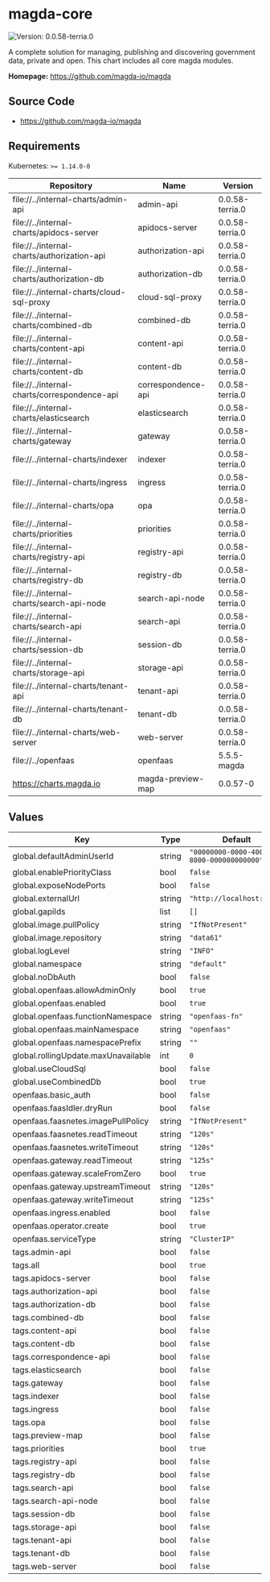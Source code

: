 # magda-core

![Version: 0.0.58-terria.0](https://img.shields.io/badge/Version-0.0.58-terria.0-informational?style=flat-square)

A complete solution for managing, publishing and discovering government data, private and open. This chart includes all core magda modules.

**Homepage:** <https://github.com/magda-io/magda>

## Source Code

* <https://github.com/magda-io/magda>

## Requirements

Kubernetes: `>= 1.14.0-0`

| Repository | Name | Version |
|------------|------|---------|
| file://../internal-charts/admin-api | admin-api | 0.0.58-terria.0 |
| file://../internal-charts/apidocs-server | apidocs-server | 0.0.58-terria.0 |
| file://../internal-charts/authorization-api | authorization-api | 0.0.58-terria.0 |
| file://../internal-charts/authorization-db | authorization-db | 0.0.58-terria.0 |
| file://../internal-charts/cloud-sql-proxy | cloud-sql-proxy | 0.0.58-terria.0 |
| file://../internal-charts/combined-db | combined-db | 0.0.58-terria.0 |
| file://../internal-charts/content-api | content-api | 0.0.58-terria.0 |
| file://../internal-charts/content-db | content-db | 0.0.58-terria.0 |
| file://../internal-charts/correspondence-api | correspondence-api | 0.0.58-terria.0 |
| file://../internal-charts/elasticsearch | elasticsearch | 0.0.58-terria.0 |
| file://../internal-charts/gateway | gateway | 0.0.58-terria.0 |
| file://../internal-charts/indexer | indexer | 0.0.58-terria.0 |
| file://../internal-charts/ingress | ingress | 0.0.58-terria.0 |
| file://../internal-charts/opa | opa | 0.0.58-terria.0 |
| file://../internal-charts/priorities | priorities | 0.0.58-terria.0 |
| file://../internal-charts/registry-api | registry-api | 0.0.58-terria.0 |
| file://../internal-charts/registry-db | registry-db | 0.0.58-terria.0 |
| file://../internal-charts/search-api-node | search-api-node | 0.0.58-terria.0 |
| file://../internal-charts/search-api | search-api | 0.0.58-terria.0 |
| file://../internal-charts/session-db | session-db | 0.0.58-terria.0 |
| file://../internal-charts/storage-api | storage-api | 0.0.58-terria.0 |
| file://../internal-charts/tenant-api | tenant-api | 0.0.58-terria.0 |
| file://../internal-charts/tenant-db | tenant-db | 0.0.58-terria.0 |
| file://../internal-charts/web-server | web-server | 0.0.58-terria.0 |
| file://../openfaas | openfaas | 5.5.5-magda |
| https://charts.magda.io | magda-preview-map | 0.0.57-0 |

## Values

| Key | Type | Default | Description |
|-----|------|---------|-------------|
| global.defaultAdminUserId | string | `"00000000-0000-4000-8000-000000000000"` |  |
| global.enablePriorityClass | bool | `false` |  |
| global.exposeNodePorts | bool | `false` |  |
| global.externalUrl | string | `"http://localhost:6100"` |  |
| global.gapiIds | list | `[]` |  |
| global.image.pullPolicy | string | `"IfNotPresent"` |  |
| global.image.repository | string | `"data61"` |  |
| global.logLevel | string | `"INFO"` |  |
| global.namespace | string | `"default"` |  |
| global.noDbAuth | bool | `false` |  |
| global.openfaas.allowAdminOnly | bool | `true` |  |
| global.openfaas.enabled | bool | `true` |  |
| global.openfaas.functionNamespace | string | `"openfaas-fn"` |  |
| global.openfaas.mainNamespace | string | `"openfaas"` |  |
| global.openfaas.namespacePrefix | string | `""` |  |
| global.rollingUpdate.maxUnavailable | int | `0` |  |
| global.useCloudSql | bool | `false` |  |
| global.useCombinedDb | bool | `true` |  |
| openfaas.basic_auth | bool | `false` |  |
| openfaas.faasIdler.dryRun | bool | `false` |  |
| openfaas.faasnetes.imagePullPolicy | string | `"IfNotPresent"` |  |
| openfaas.faasnetes.readTimeout | string | `"120s"` |  |
| openfaas.faasnetes.writeTimeout | string | `"120s"` |  |
| openfaas.gateway.readTimeout | string | `"125s"` |  |
| openfaas.gateway.scaleFromZero | bool | `true` |  |
| openfaas.gateway.upstreamTimeout | string | `"120s"` |  |
| openfaas.gateway.writeTimeout | string | `"125s"` |  |
| openfaas.ingress.enabled | bool | `false` |  |
| openfaas.operator.create | bool | `true` |  |
| openfaas.serviceType | string | `"ClusterIP"` |  |
| tags.admin-api | bool | `false` |  |
| tags.all | bool | `true` |  |
| tags.apidocs-server | bool | `false` |  |
| tags.authorization-api | bool | `false` |  |
| tags.authorization-db | bool | `false` |  |
| tags.combined-db | bool | `false` |  |
| tags.content-api | bool | `false` |  |
| tags.content-db | bool | `false` |  |
| tags.correspondence-api | bool | `false` |  |
| tags.elasticsearch | bool | `false` |  |
| tags.gateway | bool | `false` |  |
| tags.indexer | bool | `false` |  |
| tags.ingress | bool | `false` |  |
| tags.opa | bool | `false` |  |
| tags.preview-map | bool | `false` |  |
| tags.priorities | bool | `true` |  |
| tags.registry-api | bool | `false` |  |
| tags.registry-db | bool | `false` |  |
| tags.search-api | bool | `false` |  |
| tags.search-api-node | bool | `false` |  |
| tags.session-db | bool | `false` |  |
| tags.storage-api | bool | `false` |  |
| tags.tenant-api | bool | `false` |  |
| tags.tenant-db | bool | `false` |  |
| tags.web-server | bool | `false` |  |

